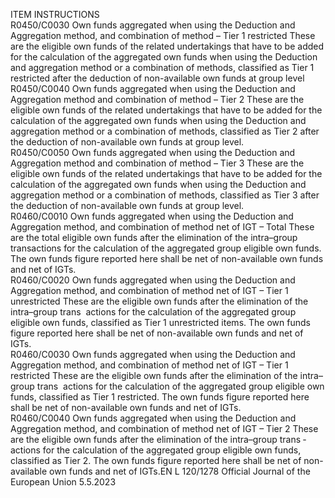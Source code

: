  
ITEM  INSTRUCTIONS  
R0450/C0030  Own funds aggregated when 
using the Deduction and 
Aggregation method, and 
combination of method – 
Tier 1 restricted  These are the eligible own funds of the related undertakings that have to be added 
for the calculation of the aggregated own funds when using the Deduction and 
aggregation method or a combination of methods, classified as Tier 1 restricted after 
the deduction of non-available own funds at group level  
R0450/C0040  Own funds aggregated when 
using the Deduction and 
Aggregation method and 
combination of method – 
Tier 2  These are the eligible own funds of the related undertakings that have to be added 
for the calculation of the aggregated own funds when using the Deduction and 
aggregation method or a combination of methods, classified as Tier 2 after the 
deduction of non-available own funds at group level.  
R0450/C0050  Own funds aggregated when 
using the Deduction and 
Aggregation method and 
combination of method – 
Tier 3  These are the eligible own funds of the related undertakings that have to be added 
for the calculation of the aggregated own funds when using the Deduction and 
aggregation method or a combination of methods, classified as Tier 3 after the 
deduction of non-available own funds at group level.  
R0460/C0010  Own funds aggregated when 
using the Deduction and 
Aggregation method, and 
combination of method net 
of IGT – Total  These are the total eligible own funds after the elimination of the intra–group 
transactions for the calculation of the aggregated group eligible own funds. 
The own funds figure reported here shall be net of non-available own funds and net 
of IGTs.  
R0460/C0020  Own funds aggregated when 
using the Deduction and 
Aggregation method, and 
combination of method net 
of IGT – Tier 1 unrestricted  These are the eligible own funds after the elimination of the intra–group trans ­
actions for the calculation of the aggregated group eligible own funds, classified 
as Tier 1 unrestricted items. 
The own funds figure reported here shall be net of non-available own funds and net 
of IGTs.  
R0460/C0030  Own funds aggregated when 
using the Deduction and 
Aggregation method, and 
combination of method net 
of IGT – Tier 1 restricted  These are the eligible own funds after the elimination of the intra–group trans ­
actions for the calculation of the aggregated group eligible own funds, classified 
as Tier 1 restricted. The own funds figure reported here shall be net of non-available 
own funds and net of IGTs.  
R0460/C0040  Own funds aggregated when 
using the Deduction and 
Aggregation method, and 
combination of method net 
of IGT – Tier 2  These are the eligible own funds after the elimination of the intra–group trans ­
actions for the calculation of the aggregated group eligible own funds, classified 
as Tier 2. The own funds figure reported here shall be net of non-available own 
funds and net of IGTs.EN  L 120/1278 Official Journal of the European Union 5.5.2023